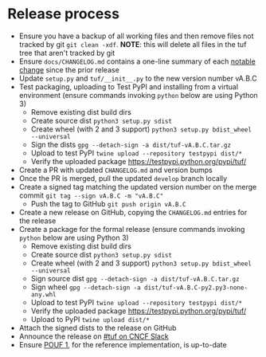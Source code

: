 # Release process

* Ensure you have a backup of all working files and then remove files not tracked by git
  `git clean -xdf`. **NOTE**: this will delete all files in the tuf tree that aren't
  tracked by git
* Ensure `docs/CHANGELOG.md` contains a one-line summary of each [notable
  change](https://keepachangelog.com/) since the prior release
* Update `setup.py` and `tuf/__init__.py` to the new version number vA.B.C
* Test packaging, uploading to Test PyPI and installing from a virtual environment
  (ensure commands invoking `python` below are using Python 3)
  * Remove existing dist build dirs
  * Create source dist `python3 setup.py sdist`
  * Create wheel (with 2 and 3 support) `python3 setup.py bdist_wheel --universal`
  * Sign the dists `gpg --detach-sign -a dist/tuf-vA.B.C.tar.gz`
  * Upload to test PyPI `twine upload --repository testpypi dist/*`
  * Verify the uploaded package https://testpypi.python.org/pypi/tuf/
* Create a PR with updated `CHANGELOG.md` and version bumps
* Once the PR is merged, pull the updated `develop` branch locally
* Create a signed tag matching the updated version number on the merge commit
  `git tag --sign vA.B.C -m "vA.B.C"`
  * Push the tag to GitHub `git push origin vA.B.C`
* Create a new release on GitHub, copying the `CHANGELOG.md` entries for the
  release
* Create a package for the formal release
  (ensure commands invoking `python` below are using Python 3)
  * Remove existing dist build dirs
  * Create source dist `python3 setup.py sdist`
  * Create wheel (with 2 and 3 support) `python3 setup.py bdist_wheel --universal`
  * Sign source dist `gpg --detach-sign -a dist/tuf-vA.B.C.tar.gz`
  * Sign wheel `gpg --detach-sign -a dist/tuf-vA.B.C-py2.py3-none-any.whl`
  * Upload to test PyPI `twine upload --repository testpypi dist/*`
  * Verify the uploaded package https://testpypi.python.org/pypi/tuf/
  * Upload to PyPI `twine upload dist/*`
* Attach the signed dists to the release on GitHub
* Announce the release on [#tuf on CNCF Slack](https://cloud-native.slack.com/archives/C8NMD3QJ3)
* Ensure [POUF 1](https://github.com/theupdateframework/taps/blob/master/POUFs/reference-POUF/pouf1.md), for the reference implementation, is up-to-date

